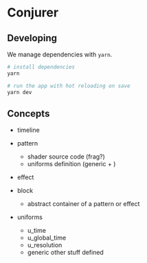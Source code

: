 # Conjurer

## Developing

We manage dependencies with `yarn`.

```bash
# install dependencies
yarn

# run the app with hot reloading on save
yarn dev
```

## Concepts

- timeline
- pattern
  - shader source code (frag?)
  - uniforms definition (generic + )
- effect
- block
  - abstract container of a pattern or effect

- uniforms
  - u_time
  - u_global_time
  - u_resolution
  - generic other stuff defined
